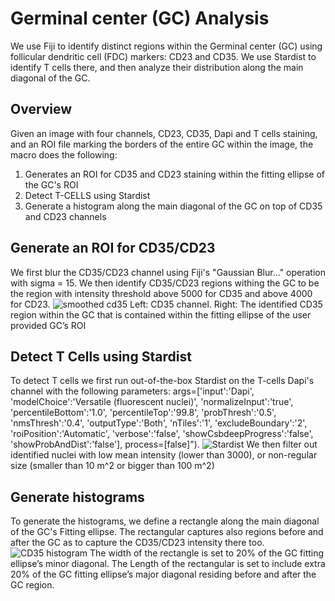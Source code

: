 # Germinal center (GC) Analysis
We use Fiji to identify distinct regions within the  Germinal center (GC) using follicular dendritic cell (FDC) markers: CD23 and CD35. We use Stardist to identify T cells there, and then analyze their distribution along the main diagonal of the GC.
## Overview
Given an image with four channels, CD23, CD35, Dapi and T cells staining, and an ROI file marking the borders of the entire GC within the image, the macro does the following:
1. Generates an ROI for CD35 and CD23 staining within the fitting ellipse of the GC's ROI
2. Detect T-CELLS using Stardist
3. Generate a histogram along the main diagonal of the GC on top of CD35 and CD23 channels
## Generate an ROI for CD35/CD23 
We first blur the CD35/CD23 channel using Fiji's "Gaussian Blur..." operation with sigma = 15. 
We then identify CD35/CD23 regions withing the GC to be the region with intensity threshold above 5000 for CD35 and above 4000 for CD23.
![smoothed cd35](https://github.com/WIS-MICC-CellObservatory/GC-Analysis/assets/64706090/518b7bcf-cc2e-4d60-a0c9-a307213eec1b)
Left: CD35 channel. Right: The identified CD35 region within the GC that is contained within the fitting ellipse of the user provided GC’s ROI
## Detect T Cells using Stardist
To detect T cells we first run out-of-the-box Stardist on the T-cells Dapi's channel with the following parameters:
args=['input':'Dapi', 'modelChoice':'Versatile (fluorescent nuclei)', 'normalizeInput':'true', 'percentileBottom':'1.0', 'percentileTop':'99.8', 'probThresh':'0.5', 'nmsThresh':'0.4', 'outputType':'Both', 'nTiles':'1', 'excludeBoundary':'2', 'roiPosition':'Automatic', 'verbose':'false', 'showCsbdeepProgress':'false', 'showProbAndDist':'false'], process=[false]").
![Stardist](https://github.com/WIS-MICC-CellObservatory/GC-Analysis/assets/64706090/9a43ff42-bc8b-405b-9233-9c352e8eb609)
We then filter out identified nuclei with low mean intensity (lower than 3000), or non-regular size (smaller than 10 m^2 or bigger than 100 m^2)
## Generate histograms
To generate the histograms, we define a rectangle along the main diagonal of the GC's Fitting ellipse. The rectangular captures also regions before and after the GC as to capture the CD35/CD23 intensity there too.
![CD35 histogram](https://github.com/WIS-MICC-CellObservatory/GC-Analysis/assets/64706090/ea568070-a44f-4c3f-8b28-638da047b2f5)
The width of the rectangle is set to 20% of the GC fitting ellipse’s minor diagonal. The Length of the rectangular is set to include extra 20% of the GC fitting ellipse’s major diagonal residing before and after the GC region.

